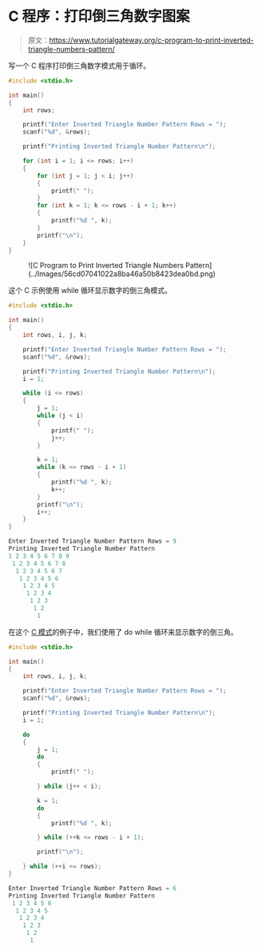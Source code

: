 # C 程序：打印倒三角数字图案

> 原文：<https://www.tutorialgateway.org/c-program-to-print-inverted-triangle-numbers-pattern/>

写一个 C 程序打印倒三角数字模式用于循环。

```c
#include <stdio.h>

int main()
{
	int rows;

	printf("Enter Inverted Triangle Number Pattern Rows = ");
	scanf("%d", &rows);

	printf("Printing Inverted Triangle Number Pattern\n");

	for (int i = 1; i <= rows; i++)
	{
		for (int j = 1; j < i; j++)
		{
			printf(" ");
		}
		for (int k = 1; k <= rows - i + 1; k++)
		{
			printf("%d ", k);
		}
		printf("\n");
	}
}
```

<figure class="wp-block-image size-large">![C Program to Print Inverted Triangle Numbers Pattern](../Images/56cd07041022a8ba46a50b8423dea0bd.png)</figure>

这个 C 示例使用 while 循环显示数字的倒三角模式。

```c
#include <stdio.h>

int main()
{
	int rows, i, j, k;

	printf("Enter Inverted Triangle Number Pattern Rows = ");
	scanf("%d", &rows);

	printf("Printing Inverted Triangle Number Pattern\n");
	i = 1;

	while (i <= rows)
	{
		j = 1;
		while (j < i)
		{
			printf(" ");
			j++;
		}

		k = 1;
		while (k <= rows - i + 1)
		{
			printf("%d ", k);
			k++;
		}
		printf("\n");
		i++;
	}
}
```

```c
Enter Inverted Triangle Number Pattern Rows = 9
Printing Inverted Triangle Number Pattern
1 2 3 4 5 6 7 8 9 
 1 2 3 4 5 6 7 8 
  1 2 3 4 5 6 7 
   1 2 3 4 5 6 
    1 2 3 4 5 
     1 2 3 4 
      1 2 3 
       1 2 
        1 
```

在这个 [C 模式](https://www.tutorialgateway.org/c-programming-examples/)的例子中，我们使用了 do while 循环来显示数字的倒三角。

```c
#include <stdio.h>

int main()
{
	int rows, i, j, k;

	printf("Enter Inverted Triangle Number Pattern Rows = ");
	scanf("%d", &rows);

	printf("Printing Inverted Triangle Number Pattern\n");
	i = 1;

	do
	{
		j = 1;
		do
		{
			printf(" ");

		} while (j++ < i);

		k = 1;
		do
		{
			printf("%d ", k);

		} while (++k <= rows - i + 1);

		printf("\n");

	} while (++i <= rows);
}
```

```c
Enter Inverted Triangle Number Pattern Rows = 6
Printing Inverted Triangle Number Pattern
 1 2 3 4 5 6 
  1 2 3 4 5 
   1 2 3 4 
    1 2 3 
     1 2 
      1 
```